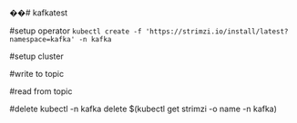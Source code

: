 ��#   k a f k a t e s t 

#setup operator
``kubectl create -f 'https://strimzi.io/install/latest?namespace=kafka' -n kafka``


#setup cluster

#write to topic

#read from topic


#delete
kubectl -n kafka delete $(kubectl get strimzi -o name -n kafka)

